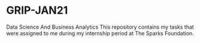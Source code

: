 # GRIP-JAN21
Data Science And Business Analytics 
This repository contains my tasks that were assigned to me during my internship period at The Sparks Foundation. 
